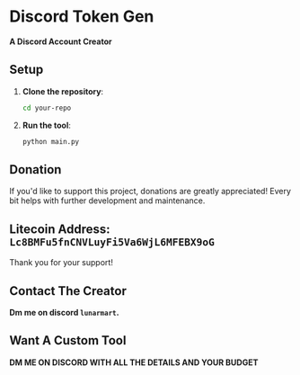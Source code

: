# Discord Token Gen

**A Discord Account Creator**
 

## Setup

1. **Clone the repository**:
   ```bash
   cd your-repo
   ```

4. **Run the tool**:
   ```bash
   python main.py
   ```


## Donation

If you'd like to support this project, donations are greatly appreciated! Every bit helps with further development and maintenance.

## **Litecoin Address**: `Lc8BMFu5fnCNVLuyFi5Va6WjL6MFEBX9oG`

Thank you for your support!


## Contact The Creator

**Dm me on discord `lunarmart`.**

## Want A Custom Tool

**DM ME ON DISCORD WITH ALL THE DETAILS AND YOUR BUDGET**
